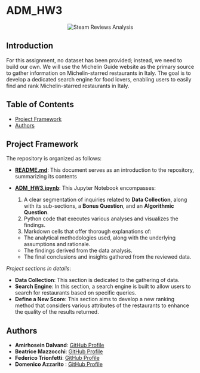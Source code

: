 # ADM_HW3 

<div align="center">
    <img src="https://www.cagliarimag.com/wp-content/uploads/2020/06/Notti-Stellate-2-1170x781.jpg" alt="Steam Reviews Analysis" height="auto" />
</div>

## Introduction
For this assignment, no dataset has been provided; instead, we need to build our own. We will use the Michelin Guide website as the primary source to gather information on Michelin-starred restaurants in Italy. The goal is to develop a dedicated search engine for food lovers, enabling users to easily find and rank Michelin-starred restaurants in Italy.

## Table of Contents
- [Project Framework ](#project-framework)
- [Authors](#authors)

## Project Framework
The repository is organized as follows:
- **[README.md](README.md)**: This document serves as an introduction to the repository, summarizing its contents

- **[ADM_HW3.ipynb](ADM_HW3.ipynb)**: This Jupyter Notebook encompasses:
    1. A clear segmentation of inquiries related to **Data Collection**, along with its sub-sections, a **Bonus Question**, and an **Algorithmic Question**.
    2. Python code that executes various analyses and visualizes the findings.
    3. Markdown cells that offer thorough explanations of:
    - The analytical methodologies used, along with the underlying assumptions and rationale.
    - The findings derived from the data analysis.
    - The final conclusions and insights gathered from the reviewed data.

*Project sections in details*:
- **Data Collection**: This section is dedicated to the gathering of data.
- **Search Engine**: In this section, a search engine is built to allow users to search for restaurants based on specific queries.
- **Define a New Score**: This section aims to develop a new ranking method that considers various attributes of the restaurants to enhance the quality of the results returned.


## Authors
- **Amirhosein Dalvand**: [GitHub Profile](https://github.com/amrhsnd) 
- **Beatrice Mazzocchi**: [GitHub Profile](https://github.com/beatricemazz)
- **Federico Trionfetti**: [GitHub Profile](https://github.com/FedericoTrionfetti)
- **Domenico Azzarito** : [GitHub Profile](https://github.com/azzadom)
